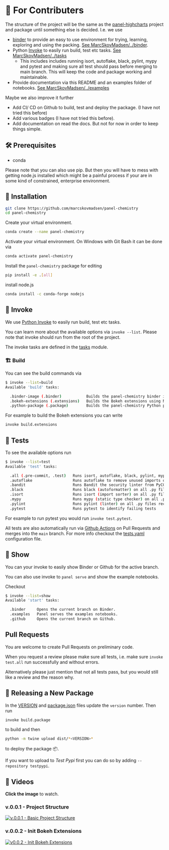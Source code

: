 # 🎁 For Contributers

The structure of the project will be the same as the [panel-highcharts](https://github.com/marcskovmadsen/panel-highcharts) project and package until something else is decided. I.e. we use

- [binder](https://mybinder.org/) to provide an easy to use environment for trying, learning, exploring and using the packing. [See MarcSkovMadsen/../binder](https://github.com/MarcSkovMadsen/panel-chemistry/tree/main/binder).
- Python [Invoke](http://www.pyinvoke.org/) to easily run build, test etc tasks. [See MarcSkovMadsen/../tasks](https://github.com/MarcSkovMadsen/panel-chemistry/tree/main/tasks)
  - This includes includes running isort, autoflake, black, pylint, mypy and pytest and making sure all test should pass before merging to main branch. This will keep the code and package working and maintainable.
- Provide documentation via this README and an examples folder of notebooks. [See MarcSkovMadsen/../examples](https://github.com/MarcSkovMadsen/panel-chemistry/tree/main/examples)

Maybe we also improve it further

- Add CI/ CD on Github to build, test and deploy the package. (I have not tried this before)
- Add various badges (I have not tried this before).
- Add documentation on read the docs. But not for now in order to keep things simple.

## 🛠️ Prerequisites

- conda

Please note that you can also use pip. But then you will have to mess with getting node.js installed which might be a painful process
if your are in some kind of constrained, enterprise environment.

## 🏃 Installation

```bash
git clone https://github.com/marcskovmadsen/panel-chemistry
cd panel-chemistry
```

Create your virtual environment.

```bash
conda create --name panel-chemistry
```

Activate your virtual environment. On Windows with Git Bash it can be done via

```bash
conda activate panel-chemistry
```

Install the `panel-chemistry` package for editing

```bash
pip install -e .[all]
```

install node.js

```bash
conda install -c conda-forge nodejs
```

## 📝 Invoke

We use [Python Invoke](http://www.pyinvoke.org/) to easily run build, test etc tasks.

You can learn more about the available options via `invoke --list`. Please note that invoke should run from the root of the project.

The invoke tasks are defined in the [tasks](./tasks/__init__.py) module.

### 🏗️ Build

You can see the build commands via

```bash
$ invoke --list=build
Available 'build' tasks:

  .binder-image (.binder)           Builds the panel-chemistry binder image using jupyter-repo2docker
  .bokeh-extensions (.extensions)   Builds the Bokeh extensions using Node.js
  .python-package (.package)        Builds the panel-chemistry Python package
```

For example to build the Bokeh extensions you can write

```bash
invoke build.extensions
```

## 🧪 Tests

To see the available options run

```bash
$ invoke --list=test
Available 'test' tasks:

  .all (.pre-commit, .test)   Runs isort, autoflake, black, pylint, mypy and pytest
  .autoflake                  Runs autoflake to remove unused imports on all .py files recursively
  .bandit                     Runs Bandit the security linter from PyCQA.
  .black                      Runs black (autoformatter) on all .py files recursively
  .isort                      Runs isort (import sorter) on all .py files recursively
  .mypy                       Runs mypy (static type checker) on all .py files recursively
  .pylint                     Runs pylint (linter) on all .py files recursively to identify coding errors
  .pytest                     Runs pytest to identify failing tests
```

For example to run pytest you would run `invoke test.pytest`.

All tests are also automatically run via [Github Actions](https://docs.github.com/en/actions) on Pull Requests and merges into the `main` branch. For more info checkout the [tests.yaml](.github/workflows/tests.yaml) configuration file.

## 📒 Show

You can your invoke to easily show Binder or Github for the active branch.

You can also use invoke to `panel serve` and show the example notebooks.

Checkout

```bash
$ invoke --list=show
Available 'start' tasks:

  .binder     Opens the current branch on Binder.
  .examples   Panel serves the examples notebooks.
  .github     Opens the current branch on Github.
```

## Pull Requests

You are welcome to create Pull Requests on preliminary code.

When you request a review please make sure all tests, i.e. make sure `invoke test.all` run successfully and without errors.

Alternatively please just mention that not all tests pass, but you would still like a review and the reason why.

## 🚢 Releasing a New Package

In the [VERSION](VERSION) and [package.json](panel_chemistry/package.json) files update the `version` number. Then run

```bash
invoke build.package
```

to build and then

```bash
python -m twine upload dist/*<VERSION>*
```

to deploy the package 📦.

If you want to upload to *Test Pypi* first you can do so by adding `--repository testpypi`.

## 🎥 Videos

**Click the image** to watch.

### v.0.0.1 - Project Structure

[![v.0.0.1 - Basic Project Structure](https://img.youtube.com/vi/2zvXTTo5NcI/maxresdefault.jpg)](https://youtu.be/2zvXTTo5NcI)

### v.0.0.2 - Init Bokeh Extensions

[![v0.0.2 - Init Bokeh Extensions](https://img.youtube.com/vi/6XVEIiP52UU/maxresdefault.jpg)](https://youtu.be/6XVEIiP52UU)

